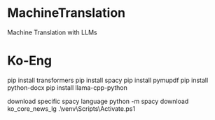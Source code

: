 # MachineTranslation
Machine Translation with LLMs

# Ko-Eng

pip install transformers
pip install spacy
pip install pymupdf
pip install python-docx
pip install llama-cpp-python

download specific spacy language
python -m spacy download ko_core_news_lg
.\venv\Scripts\Activate.ps1
